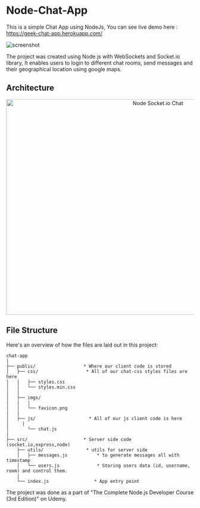 # Node-Chat-App

This is a simple Chat App using NodeJs, You can see live demo here : https://geek-chat-app.herokuapp.com/

![screenshot](https://github.com/AhmedAymanBfcai/Node-Chat-App/blob/main/ChatPhoto.PNG)

The project was created using Node js with WebSockets and Socket.io library, It enables users to login to different chat rooms, 
send messages and their geographical location using google maps.

## Architecture

<p align="center">
  <img src="https://github.com/start-angular/angular2-node-socket-io-chat-app/blob/master/public/Sequence-Diagram.png" alt="Node Socket.io Chat" width="800" height="577"/>
</p>

## File Structure

Here's an overview of how the files are laid out in this project:

```
chat-app
|
├── public/                  * Where our client code is stored
│   ├── css/                  * All of our chat-css styles files are here
│   │   ├── styles.css      	        
│   │   └── styles.min.css      		  
|   |   
│   ├── imgs/                        
|   |	|
│   │   └── favicon.png 					    
|   |   
│   ├── js/                    * All of our js client code is here
│     |
│       └── chat.js 		      	      
|    
├── src/                     * Server side code (socket.io,express,node)
    ├── utils/                * utils for server side
    │   ├── messages.js     	  * to generate messages all with timestamp
    │   └── users.js      		  * Storing users data (id, username, room) and control them.
    |
    └── index.js		         * App entry point
```

The project was done as a part of "The Complete Node.js Developer Course (3rd Edition)" on Udemy.
